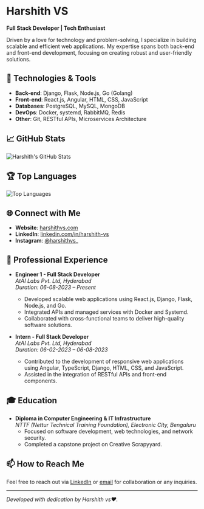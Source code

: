 # Harshith VS

**Full Stack Developer | Tech Enthusiast**

Driven by a love for technology and problem-solving, I specialize in building scalable and efficient web applications. My expertise spans both back-end and front-end development, focusing on creating robust and user-friendly solutions.

## 🔧 Technologies & Tools

- **Back-end**: Django, Flask, Node.js, Go (Golang)
- **Front-end**: React.js, Angular, HTML, CSS, JavaScript
- **Databases**: PostgreSQL, MySQL, MongoDB
- **DevOps**: Docker, systemd, RabbitMQ, Redis
- **Other**: Git, RESTful APIs, Microservices Architecture

## 📈 GitHub Stats

![Harshith's GitHub Stats](https://github-readme-stats.vercel.app/api?username=MONSTER-HARSH&show_icons=true&theme=radical)

## 🏆 Top Languages

![Top Languages](https://github-readme-stats.vercel.app/api/top-langs/?username=MONSTER-HARSH&layout=compact&theme=radical)

## 🌐 Connect with Me

- **Website**: [harshithvs.com](https://www.harshithvs.com)
- **LinkedIn**: [linkedin.com/in/harshith-vs](https://www.linkedin.com/in/harshith-vs)
- **Instagram**: [@harshithvs_](https://www.instagram.com/harshithvs_)


## 💼 Professional Experience

- **Engineer 1 - Full Stack Developer**  
  *AtAI Labs Pvt. Ltd, Hyderabad*  
  *Duration: 06-08-2023 – Present*  
  - Developed scalable web applications using React.js, Django, Flask, Node.js, and Go.
  - Integrated APIs and managed services with Docker and Systemd.
  - Collaborated with cross-functional teams to deliver high-quality software solutions.

- **Intern - Full Stack Developer**  
  *AtAI Labs Pvt. Ltd, Hyderabad*  
  *Duration: 06-02-2023 – 06-08-2023*  
  - Contributed to the development of responsive web applications using Angular, TypeScript, Django, HTML, CSS, and JavaScript.
  - Assisted in the integration of RESTful APIs and front-end components.

## 🎓 Education

- **Diploma in Computer Engineering & IT Infrastructure**  
  *NTTF (Nettur Technical Training Foundation), Electronic City, Bengaluru*    
  - Focused on software development, web technologies, and network security.
  - Completed a capstone project on Creative Scrapyyard.

## 📫 How to Reach Me

Feel free to reach out via [LinkedIn](https://www.linkedin.com/in/harshith-vs) or [email](mailto:harshithvs368@gmail.com) for collaboration or any inquiries.

---

*Developed with dedication by Harshith vs❤️.*

